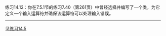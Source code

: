 练习14.12：你在7.5.1节的练习7.40（第261页）中曾经选择并编写了一个类，为它定义一个输入运算符并确保该运算符可以处理输入错误。

---

见[练习14.5](./exercise_14_05.cpp)
